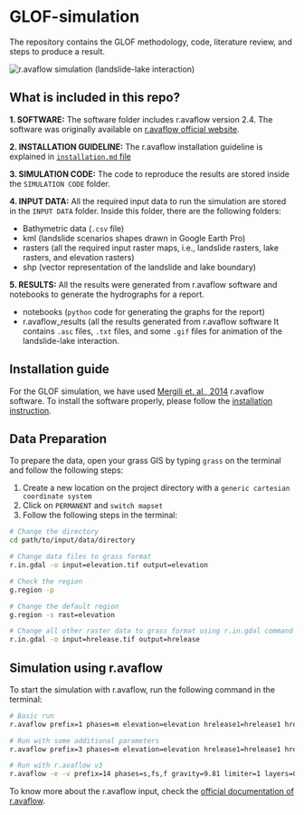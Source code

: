 # GLOF-simulation
The repository contains the GLOF methodology, code, literature review, and steps to produce a result.

![r.avaflow simulation (landslide-lake interaction)](https://github.com/iamtekson/GLOF-simulation/blob/main/RESULTS/r.avaflow_results/13_results/13_plots/13_hflow_map.gif "r.avaflow result")

## What is included in this repo?

**1. SOFTWARE:** The software folder includes r.avaflow version 2.4. The software was originally available on [r.avaflow official website](https://www.landslidemodels.org/r.avaflow/software.php).

**2. INSTALLATION GUIDELINE:** The r.avaflow installation guideline is explained in [`installation.md` file](https://github.com/iamtekson/GLOF-simulation/blob/main/Installation.md)

**3. SIMULATION CODE:** The code to reproduce the results are stored inside the `SIMULATION CODE` folder.

**4. INPUT DATA:** All the required input data to run the simulation are stored in the `INPUT DATA` folder. Inside this folder, there are the following folders:

  * Bathymetric data (`.csv` file)
  * kml (landslide scenarios shapes drawn in Google Earth Pro)
  * rasters (all the required input raster maps, i.e., landslide rasters, lake rasters, and elevation rasters)
  * shp (vector representation of the landslide and lake boundary)

**5. RESULTS:** All the results were generated from r.avaflow software and notebooks to generate the hydrographs for a report.
  * notebooks (`python` code for generating the graphs for the report)
  * r.avaflow_results (all the results generated from r.avaflow software It contains `.asc` files, `.txt` files, and some `.gif` files for animation of the landslide-lake interaction.

## Installation guide

For the GLOF simulation, we have used [Mergili et. al., 2014](https://gmd.copernicus.org/articles/8/4027/2015/) r.avaflow software. To install the software properly, please follow the [installation instruction](./Installation.md).

## Data Preparation

To prepare the data, open your grass GIS by typing `grass` on the terminal and follow the following steps:

1. Create a new location on the project directory with a `generic cartesian coordinate system`
2. Click on `PERMANENT` and `switch mapset`
3. Follow the following steps in the terminal:

```sh
# Change the directory
cd path/to/input/data/directory

# Change data files to grass format
r.in.gdal -o input=elevation.tif output=elevation

# Check the region 
g.region -p

# Change the default region
g.region -s rast=elevation

# Change all other raster data to grass format using r.in.gdal command
r.in.gdal -o input=hrelease.tif output=hrelease
```

## Simulation using r.avaflow

To start the simulation with r.avaflow, run the following command in the terminal:

```sh
# Basic run
r.avaflow prefix=1 phases=m elevation=elevation hrelease1=hrelease1 hrelease3=hrelease3

# Run with some additional parameters
r.avaflow prefix=3 phases=m elevation=elevation hrelease1=hrelease1 hrelease3=hrelease3 friction=35,20,3,0,0,0,0.05 time=10,300

# Run with r.avaflow v3
r.avaflow -e -v prefix=14 phases=s,fs,f gravity=9.81 limiter=1 layers=0 controls=0,0,1,0,2,0,0,0,0,2,0 elevation=elevation hrelease1=ls14 hrelease2=ice_sheet hrelease3=lake density=2700,700,1000 friction=35,15,0,0,0,0,0.02 viscosity=-9999,-9999,-3,-9999,-3,0 basal=-7.0,0.0 transformation=0.0,0.0,1.0 special=0.05,0.0,0.333,0,10,0.12,1,1,1,3,1,0.1,1,1,1,1,1,0,0,0,1,1,1,10,0,1,1,1,1.0,1.0,5.0,1.0,100.0 dynfric=0,-6.0,0 cfl=0.4,0.001 slidepar=0.0,0.0,0.0 thresholds=0.1,10000,10000,0.000001 time=10,300 slomo=1.0 profile=None ctrlpoints=None visualization=0.1,5.0,5.0,1,100,2,-11000,9000,100,0.60,0.25,0.15,0.2,1.0,/mnt/c/Program\ Files/ParaView\ 5.11.2/bin/pvpython.exe,/mnt/c/Users/tek.kshetri/AppData/Local/Programs/R/R-4.2.3/bin/x64/Rscript.exe,None
```

To know more about the r.avaflow input, check the [official documentation of r.avaflow](https://www.landslidemodels.org/r.avaflow/manual.php).
